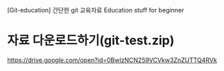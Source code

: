 [Git-education] 간단한 git 교육자료
Education stuff for beginner

# 자료 다운로드하기(git-test.zip)
https://drive.google.com/open?id=0BwlzNCN259VCVkw3ZnZUTTQ4RVk
